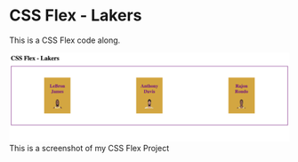 # CSS Flex - Lakers
This is a CSS Flex code along.


![css-flex image](css-flex.png)
This is a screenshot of my CSS Flex Project